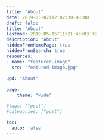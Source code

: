 ```yaml
---
title: "About"
date: 2019-05-07T12:02:39+08:00
draft: false
title: "About"
lastmod: 2019-05-15T11:21:43+03:00
description: "About"
hiddenFromHomePage: true
hiddenFromSearch: true
resources:
- name: "featured-image"
  src: "featured-image.jpg"
  
upd: "About"
  
page:
    theme: "wide"

#tags: ["post"]
#categories: ["post"]

toc:
  auto: false
---
```


